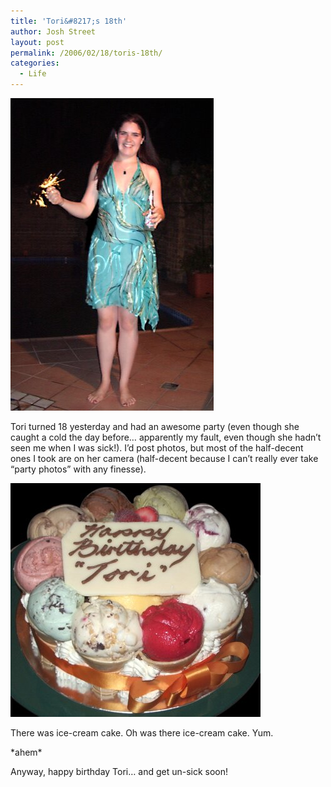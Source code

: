 ```yaml
---
title: 'Tori&#8217;s 18th'
author: Josh Street
layout: post
permalink: /2006/02/18/toris-18th/
categories:
  - Life
---
```

![Tori: sparkler in one hand, alcohol in the other][1]

Tori turned 18 yesterday and had an awesome party (even though she caught a cold the day before&#8230; apparently my fault, even though she hadn&#8217;t seen me when I was sick!). I&#8217;d post photos, but most of the half-decent ones I took are on her camera (half-decent because I can&#8217;t really ever take &#8220;party photos&#8221; with any finesse).

![Ridiculously delicious ice-cream cake][2]

There was ice-cream cake. Oh was there ice-cream cake. Yum.

\*ahem\*

Anyway, happy birthday Tori&#8230; and get un-sick soon!

 [1]: /blog/wp-content/2006/02/tori18.jpg
 [2]: /blog/wp-content/2006/02/toricake.jpg